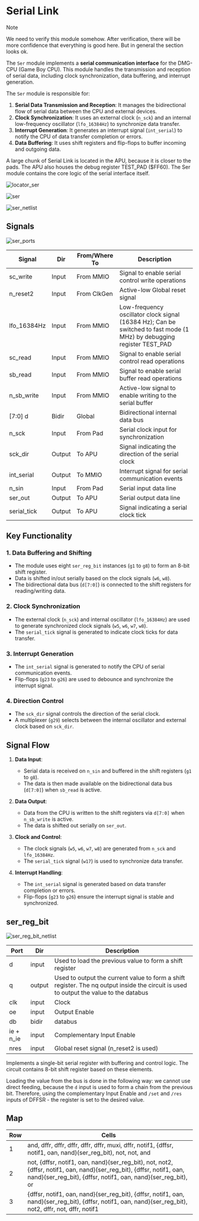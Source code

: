# Serial Link

> [!NOTE]
> We need to verify this module somehow. After verification, there will be more confidence that everything is good here. But in general the section looks ok.

The `Ser` module implements a **serial communication interface** for the DMG-CPU (Game Boy CPU). This module handles the transmission and reception of serial data, including clock synchronization, data buffering, and interrupt generation.

The `Ser` module is responsible for:
1. **Serial Data Transmission and Reception**: It manages the bidirectional flow of serial data between the CPU and external devices.
2. **Clock Synchronization**: It uses an external clock (`n_sck`) and an internal low-frequency oscillator (`lfo_16384Hz`) to synchronize data transfer.
3. **Interrupt Generation**: It generates an interrupt signal (`int_serial`) to notify the CPU of data transfer completion or errors.
4. **Data Buffering**: It uses shift registers and flip-flops to buffer incoming and outgoing data.

A large chunk of Serial Link is located in the APU, because it is closer to the pads. The APU also houses the debug register TEST_PAD ($FF60). The Ser module contains the core logic of the serial interface itself.

![locator_ser](/imgstore/soc/locator_ser.jpg)

![ser](/imgstore/soc/ser.jpg)

![ser_netlist](/imgstore/soc/ser_netlist.png)

## Signals

![ser_ports](/imgstore/soc/ser_ports.png)

|Signal        |Dir    |From/Where To|Description           |
|--------------|-------|-------------|----------------------|
|sc_write      |Input  |From MMIO    | Signal to enable serial control write operations |
|n_reset2      |Input  |From ClkGen  | Active-low Global reset signal|
|lfo_16384Hz   |Input  |From MMIO    | Low-frequency oscillator clock signal (16384 Hz); Can be switched to fast mode (1 MHz) by debugging register TEST_PAD |
|sc_read       |Input  |From MMIO    | Signal to enable serial control read operations |
|sb_read       |Input  |From MMIO    | Signal to enable serial buffer read operations |
|n_sb_write    |Input  |From MMIO    | Active-low signal to enable writing to the serial buffer |
|\[7:0\] d     |Bidir  |Global       | Bidirectional internal data bus |
|n_sck         |Input  |From Pad     | Serial clock input for synchronization |
|sck_dir       |Output |To APU       | Signal indicating the direction of the serial clock |
|int_serial    |Output |To MMIO      | Interrupt signal for serial communication events |
|n_sin         |Input  |From Pad     | Serial input data line |
|ser_out       |Output |To APU       | Serial output data line |
|serial_tick   |Output |To APU       | Signal indicating a serial clock tick |

## Key Functionality

### **1. Data Buffering and Shifting**
- The module uses eight `ser_reg_bit` instances (`g1` to `g8`) to form an 8-bit shift register.
- Data is shifted in/out serially based on the clock signals (`w6`, `w8`).
- The bidirectional data bus (`d[7:0]`) is connected to the shift registers for reading/writing data.

### **2. Clock Synchronization**
- The external clock (`n_sck`) and internal oscillator (`lfo_16384Hz`) are used to generate synchronized clock signals (`w5`, `w6`, `w7`, `w8`).
- The `serial_tick` signal is generated to indicate clock ticks for data transfer.

### **3. Interrupt Generation**
- The `int_serial` signal is generated to notify the CPU of serial communication events.
- Flip-flops (`g23` to `g26`) are used to debounce and synchronize the interrupt signal.

### **4. Direction Control**
- The `sck_dir` signal controls the direction of the serial clock.
- A multiplexer (`g29`) selects between the internal oscillator and external clock based on `sck_dir`.

## Signal Flow

1. **Data Input**:
   - Serial data is received on `n_sin` and buffered in the shift registers (`g1` to `g8`).
   - The data is then made available on the bidirectional data bus (`d[7:0]`) when `sb_read` is active.

2. **Data Output**:
   - Data from the CPU is written to the shift registers via `d[7:0]` when `n_sb_write` is active.
   - The data is shifted out serially on `ser_out`.

3. **Clock and Control**:
   - The clock signals (`w5`, `w6`, `w7`, `w8`) are generated from `n_sck` and `lfo_16384Hz`.
   - The `serial_tick` signal (`w17`) is used to synchronize data transfer.

4. **Interrupt Handling**:
   - The `int_serial` signal is generated based on data transfer completion or errors.
   - Flip-flops (`g23` to `g26`) ensure the interrupt signal is stable and synchronized.

## ser_reg_bit

![ser_reg_bit_netlist](/imgstore/soc/ser_reg_bit_netlist.png)

|Port|Dir|Description|
|---|---|---|
|d|input|Used to load the previous value to form a shift register|
|q|output|Used to output the current value to form a shift register. The nq output inside the circuit is used to output the value to the databus|
|clk|input|Clock|
|oe|input|Output Enable|
|db|bidir|databus|
|ie + n_ie|input|Complementary Input Enable|
|nres|input|Global reset signal (n_reset2 is used)|

Implements a single-bit serial register with buffering and control logic. The circuit contains 8-bit shift register based on these elements.

Loading the value from the bus is done in the following way: we cannot use direct feeding, because the `d` input is used to form a chain from the previous bit. Therefore, using the complementary Input Enable and `/set` and `/res` inputs of DFFSR - the register is set to the desired value.

## Map

|Row|Cells|
|---|---|
|1|and, dffr, dffr, dffr, dffr, dffr, muxi, dffr, notif1, {dffsr, notif1, oan, nand}(ser_reg_bit), not, not, and|
|2|not, {dffsr, notif1, oan, nand}(ser_reg_bit), not, not2, {dffsr, notif1, oan, nand}(ser_reg_bit), {dffsr, notif1, oan, nand}(ser_reg_bit), {dffsr, notif1, oan, nand}(ser_reg_bit), or|
|3|{dffsr, notif1, oan, nand}(ser_reg_bit), {dffsr, notif1, oan, nand}(ser_reg_bit), {dffsr, notif1, oan, nand}(ser_reg_bit), not2, dffr, not, dffr, notif1|